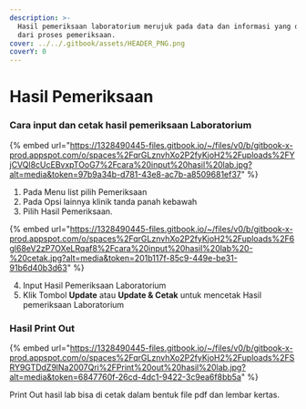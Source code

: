 ```yaml
---
description: >-
  Hasil pemeriksaan laboratorium merujuk pada data dan informasi yang diperoleh
  dari proses pemeriksaan.
cover: ../../.gitbook/assets/HEADER_PNG.png
coverY: 0
---
```


# Hasil Pemeriksaan

### Cara input dan cetak hasil pemeriksaan Laboratorium

{% embed url="https://1328490445-files.gitbook.io/~/files/v0/b/gitbook-x-prod.appspot.com/o/spaces%2FqrGLznvhXo2P2fyKjoH2%2Fuploads%2FYjCVQl8cUcEBvxpTOoG7%2Fcara%20input%20hasil%20lab.jpg?alt=media&token=97b9a34b-d781-43e8-ac7b-a8509681ef37" %}

1. Pada Menu list pilih Pemeriksaan
2. Pada Opsi lainnya klinik tanda panah kebawah
3. Pilih Hasil Pemeriksaan.

{% embed url="https://1328490445-files.gitbook.io/~/files/v0/b/gitbook-x-prod.appspot.com/o/spaces%2FqrGLznvhXo2P2fyKjoH2%2Fuploads%2F6gl68eV2zP7OXeLRqaf8%2Fcara%20input%20hasil%20lab%20-%20cetak.jpg?alt=media&token=201b117f-85c9-449e-be31-91b6d40b3d63" %}

4. Input Hasil Pemeriksaan Laboratorium
5. Klik Tombol **Update** atau **Update & Cetak** untuk mencetak Hasil pemeriksaan Laboratorium

### Hasil Print Out

{% embed url="https://1328490445-files.gitbook.io/~/files/v0/b/gitbook-x-prod.appspot.com/o/spaces%2FqrGLznvhXo2P2fyKjoH2%2Fuploads%2FSRY9GTDdZ9lNa2007Qri%2FPrint%20out%20hasil%20lab.jpg?alt=media&token=6847760f-26cd-4dc1-9422-3c9ea6f8bb5a" %}

Print Out hasil lab bisa di cetak dalam bentuk file pdf dan lembar kertas.
